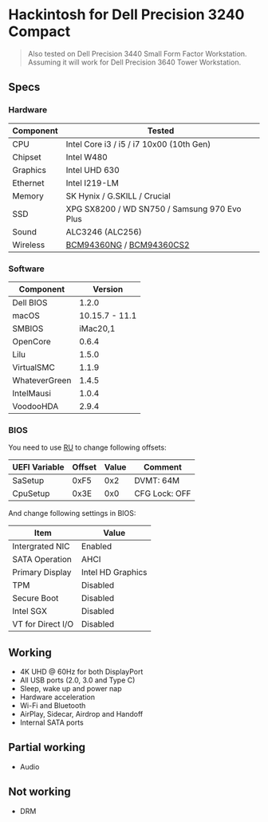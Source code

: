 # Hackintosh for Dell Precision 3240 Compact

> Also tested on Dell Precision 3440 Small Form Factor Workstation. Assuming it will work for Dell Precision 3640 Tower Workstation.

## Specs

### Hardware

| Component | Tested                                                                                                           |
| --------- | ---------------------------------------------------------------------------------------------------------------- |
| CPU       | Intel Core i3 / i5 / i7 10x00 (10th Gen)                                                                         |
| Chipset   | Intel W480                                                                                                       |
| Graphics  | Intel UHD 630                                                                                                    |
| Ethernet  | Intel I219-LM                                                                                                    |
| Memory    | SK Hynix / G.SKILL / Crucial                                                                                     |
| SSD       | XPG SX8200 / WD SN750 / Samsung 970 Evo Plus                                                                     |
| Sound     | ALC3246 (ALC256)                                                                                                 |
| Wireless  | [BCM94360NG](https://s.click.aliexpress.com/e/_9zltft) / [BCM94360CS2](https://s.click.aliexpress.com/e/_ALfsCV) |

### Software

| Component     | Version        |
| ------------- | -------------- |
| Dell BIOS     | 1.2.0          |
| macOS         | 10.15.7 - 11.1 |
| SMBIOS        | iMac20,1       |
| OpenCore      | 0.6.4          |
| Lilu          | 1.5.0          |
| VirtualSMC    | 1.1.9          |
| WhateverGreen | 1.4.5          |
| IntelMausi    | 1.0.4          |
| VoodooHDA     | 2.9.4          |

### BIOS

You need to use [RU](http://ruexe.blogspot.com) to change following offsets:

| UEFI Variable | Offset | Value | Comment       |
| ------------- | ------ | ----- | ------------- |
| SaSetup       | 0xF5   | 0x2   | DVMT: 64M     |
| CpuSetup      | 0x3E   | 0x0   | CFG Lock: OFF |

And change following settings in BIOS:

| Item              | Value             |
| ----------------- | ----------------- |
| Intergrated NIC   | Enabled           |
| SATA Operation    | AHCI              |
| Primary Display   | Intel HD Graphics |
| TPM               | Disabled          |
| Secure Boot       | Disabled          |
| Intel SGX         | Disabled          |
| VT for Direct I/O | Disabled          |

## Working

- 4K UHD @ 60Hz for both DisplayPort
- All USB ports (2.0, 3.0 and Type C)
- Sleep, wake up and power nap
- Hardware acceleration
- Wi-Fi and Bluetooth
- AirPlay, Sidecar, Airdrop and Handoff
- Internal SATA ports

## Partial working
- Audio

## Not working
- DRM
